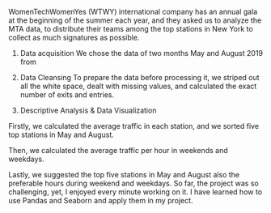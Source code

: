 WomenTechWomenYes (WTWY) international company has an annual gala at the beginning of the summer each year, 
and they asked us to analyze the MTA data, to distribute their teams among the top stations in New York to collect as much 
signatures as possible. 


 1.	Data acquisition
We chose the data of two months May and August 2019 from 
2.	Data Cleansing
To prepare the data before processing it,
we striped out all the white space, dealt with missing values, and calculated the exact number of exits and entries. 

3.	Descriptive Analysis & Data Visualization 

Firstly, we calculated the average traffic in each station, and we sorted five top stations in May and August.

   



Then, we calculated the average traffic per hour in weekends and weekdays.
   

Lastly, we suggested the top five stations in May and August also the preferable hours during weekend and weekdays. 
So far, the project was so challenging, yet, I enjoyed every minute working on it.
I have learned how to use Pandas and Seaborn and apply them in my project.




